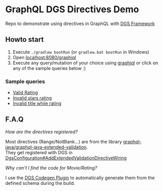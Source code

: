 # GraphQL DGS Directives Demo
Repo to demonstrate using directives in GraphQL with [DGS Framework](https://netflix.github.io/dgs/)


## Howto start

1. Execute `./gradlew bootRun` (or `gradlew.bat bootRun` in Windows)
2. Open [localhost:8080/graphiql](http://localhost:8080/graphiql)
3. Execute any query/mutation of your choice using [graphiql](https://github.com/graphql/graphiql) or click on any of the sample queries below :)

### Sample queries
- [Valid Rating](http://localhost:8080/graphiql?query=mutation%20%7B%0A%20%20addRating(rating%3A%20%7Btitle%3A%20%22Inception%22%2C%20stars%3A%205%7D)%7B%0A%20%20%20%20stars%0A%20%20%7D%0A%7D%0A)
- [Invalid stars rating](http://localhost:8080/graphiql?query=mutation%20%7B%0A%20%20addRating(rating%3A%20%7Btitle%3A%20%22Inception%22%2C%20stars%3A%2010%7D)%7B%0A%20%20%20%20stars%0A%20%20%7D%0A%7D%0A)
- [Invalid title while rating](http://localhost:8080/graphiql?query=mutation%20%7B%0A%20%20addRating(rating%3A%20%7Btitle%3A%20%22%22%2C%20stars%3A%205%7D)%7B%0A%20%20%20%20stars%0A%20%20%7D%0A%7D%0A)

## F.A.Q

_How are the directives registered?_

Most directives (Range/NotBlank...) are from the library [graphql-java/graphql-java-extended-validation](https://github.com/graphql-java/graphql-java-extended-validation).  
They get registered with DGS in [DgsConfiguration#AddExtendedValidationDirectiveWiring](src/main/kotlin/com/github/wtfjoke/dgsDirectivesExamples/graphql/configuration/DgsConfiguration.kt)

_Why can't I find the code for Movie/Rating?_  

I use the [DGS Codegen Plugin](https://netflix.github.io/dgs/generating-code-from-schema/) to automatically generate them from the defined schema during the build.
